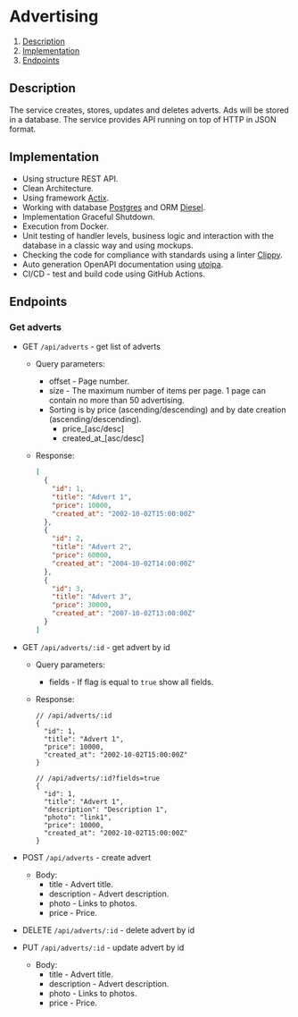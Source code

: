 # Advertising

1. [Description](#description)
2. [Implementation](#implementation)
3. [Endpoints](#endpoints)

## Description

The service creates, stores, updates and deletes adverts. Ads will be stored in a
database. The service provides API running on top of HTTP in JSON format.

## Implementation

- Using structure REST API.
- Clean Architecture.
- Using framework [Actix](https://actix.rs).
- Working with database [Postgres](https://www.postgresql.org) and ORM [Diesel](https://diesel.rs).
- Implementation Graceful Shutdown.
- Execution from Docker.
- Unit testing of handler levels, business logic and interaction with the database
  in a classic way and using mockups.
- Checking the code for compliance with standards using a linter [Clippy](https://github.com/rust-lang/rust-clippy).
- Auto generation OpenAPI documentation using [utoipa](https://github.com/juhaku/utoipa).
- CI/CD - test and build code using GitHub Actions.

## Endpoints

### Get adverts

- GET `/api/adverts` - get list of adverts

  - Query parameters:
    - offset - Page number.
    - size - The maximum number of items per page. 1 page can contain no more than
      50 advertising.
    - Sorting is by price (ascending/descending) and by date creation (ascending/descending).
      - price\_[asc/desc]
      - created_at\_[asc/desc]
  - Response:

    ```json
    [
      {
        "id": 1,
        "title": "Advert 1",
        "price": 10000,
        "created_at": "2002-10-02T15:00:00Z"
      },
      {
        "id": 2,
        "title": "Advert 2",
        "price": 60000,
        "created_at": "2004-10-02T14:00:00Z"
      },
      {
        "id": 3,
        "title": "Advert 3",
        "price": 30000,
        "created_at": "2007-10-02T13:00:00Z"
      }
    ]
    ```

- GET `/api/adverts/:id` - get advert by id

  - Query parameters:
    - fields - If flag is equal to `true` show all fields.
  - Response:

    ```jsonc
    // /api/adverts/:id
    {
      "id": 1,
      "title": "Advert 1",
      "price": 10000,
      "created_at": "2002-10-02T15:00:00Z"
    }
    ```

    ```jsonc
    // /api/adverts/:id?fields=true
    {
      "id": 1,
      "title": "Advert 1",
      "description": "Description 1",
      "photo": "link1",
      "price": 10000,
      "created_at": "2002-10-02T15:00:00Z"
    }
    ```

- POST `/api/adverts` - create advert

  - Body:
    - title - Advert title.
    - description - Advert description.
    - photo - Links to photos.
    - price - Price.

- DELETE `/api/adverts/:id` - delete advert by id
- PUT `/api/adverts/:id` - update advert by id
  - Body:
    - title - Advert title.
    - description - Advert description.
    - photo - Links to photos.
    - price - Price.
